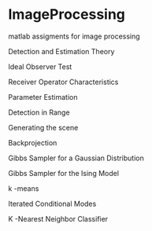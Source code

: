 # ImageProcessing
matlab assigments for image processing

Detection and Estimation Theory

Ideal Observer Test

Receiver Operator Characteristics

Parameter Estimation

Detection in Range

Generating the scene

Backprojection

Gibbs Sampler for a Gaussian Distribution

Gibbs Sampler for the Ising Model

k -means

Iterated Conditional Modes

K -Nearest Neighbor Classifier

 
